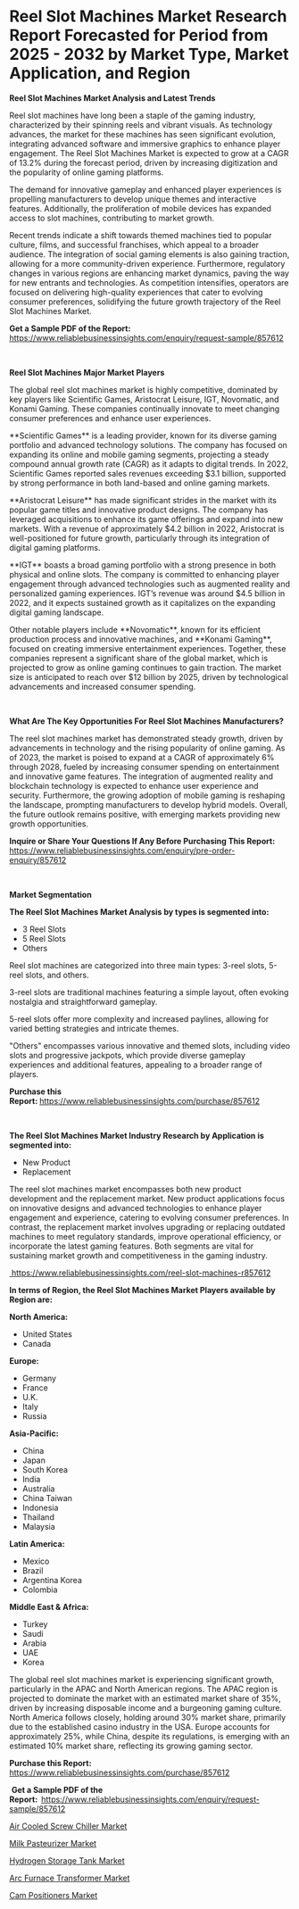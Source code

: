<p><h1>Reel Slot Machines Market Research Report Forecasted for Period from 2025 -  2032 by Market Type, Market Application, and Region</h1></p><p><strong>Reel Slot Machines Market Analysis and Latest Trends</strong></p>
<p><p>Reel slot machines have long been a staple of the gaming industry, characterized by their spinning reels and vibrant visuals. As technology advances, the market for these machines has seen significant evolution, integrating advanced software and immersive graphics to enhance player engagement. The Reel Slot Machines Market is expected to grow at a CAGR of 13.2% during the forecast period, driven by increasing digitization and the popularity of online gaming platforms. </p><p>The demand for innovative gameplay and enhanced player experiences is propelling manufacturers to develop unique themes and interactive features. Additionally, the proliferation of mobile devices has expanded access to slot machines, contributing to market growth. </p><p>Recent trends indicate a shift towards themed machines tied to popular culture, films, and successful franchises, which appeal to a broader audience. The integration of social gaming elements is also gaining traction, allowing for a more community-driven experience. Furthermore, regulatory changes in various regions are enhancing market dynamics, paving the way for new entrants and technologies. As competition intensifies, operators are focused on delivering high-quality experiences that cater to evolving consumer preferences, solidifying the future growth trajectory of the Reel Slot Machines Market.</p></p>
<p><strong>Get a Sample PDF of the Report:&nbsp;</strong> <a href="https://www.reliablebusinessinsights.com/enquiry/request-sample/857612?utm_campaign=100&utm_medium=2&utm_source=Github&utm_content=ia&utm_term=09042025&utm_id=reel-slot-machines">https://www.reliablebusinessinsights.com/enquiry/request-sample/857612</a></p>
<p>&nbsp;</p>
<p><strong>Reel Slot Machines Major Market Players</strong></p>
<p><p>The global reel slot machines market is highly competitive, dominated by key players like Scientific Games, Aristocrat Leisure, IGT, Novomatic, and Konami Gaming. These companies continually innovate to meet changing consumer preferences and enhance user experiences.</p><p>**Scientific Games** is a leading provider, known for its diverse gaming portfolio and advanced technology solutions. The company has focused on expanding its online and mobile gaming segments, projecting a steady compound annual growth rate (CAGR) as it adapts to digital trends. In 2022, Scientific Games reported sales revenues exceeding $3.1 billion, supported by strong performance in both land-based and online gaming markets.</p><p>**Aristocrat Leisure** has made significant strides in the market with its popular game titles and innovative product designs. The company has leveraged acquisitions to enhance its game offerings and expand into new markets. With a revenue of approximately $4.2 billion in 2022, Aristocrat is well-positioned for future growth, particularly through its integration of digital gaming platforms.</p><p>**IGT** boasts a broad gaming portfolio with a strong presence in both physical and online slots. The company is committed to enhancing player engagement through advanced technologies such as augmented reality and personalized gaming experiences. IGT’s revenue was around $4.5 billion in 2022, and it expects sustained growth as it capitalizes on the expanding digital gaming landscape.</p><p>Other notable players include **Novomatic**, known for its efficient production process and innovative machines, and **Konami Gaming**, focused on creating immersive entertainment experiences. Together, these companies represent a significant share of the global market, which is projected to grow as online gaming continues to gain traction. The market size is anticipated to reach over $12 billion by 2025, driven by technological advancements and increased consumer spending.</p></p>
<p>&nbsp;</p>
<p><strong>What Are The Key Opportunities For Reel Slot Machines Manufacturers?</strong></p>
<p><p>The reel slot machines market has demonstrated steady growth, driven by advancements in technology and the rising popularity of online gaming. As of 2023, the market is poised to expand at a CAGR of approximately 6% through 2028, fueled by increasing consumer spending on entertainment and innovative game features. The integration of augmented reality and blockchain technology is expected to enhance user experience and security. Furthermore, the growing adoption of mobile gaming is reshaping the landscape, prompting manufacturers to develop hybrid models. Overall, the future outlook remains positive, with emerging markets providing new growth opportunities.</p></p>
<p><strong>Inquire or Share Your Questions If Any Before Purchasing This Report:</strong> <a href="https://www.reliablebusinessinsights.com/enquiry/pre-order-enquiry/857612?utm_campaign=100&utm_medium=2&utm_source=Github&utm_content=ia&utm_term=09042025&utm_id=reel-slot-machines">https://www.reliablebusinessinsights.com/enquiry/pre-order-enquiry/857612</a></p>
<p>&nbsp;</p>
<p><strong>Market Segmentation</strong></p>
<p><strong>The Reel Slot Machines Market Analysis by types is segmented into:</strong></p>
<p><ul><li>3 Reel Slots</li><li>5 Reel Slots</li><li>Others</li></ul></p>
<p><p>Reel slot machines are categorized into three main types: 3-reel slots, 5-reel slots, and others. </p><p>3-reel slots are traditional machines featuring a simple layout, often evoking nostalgia and straightforward gameplay. </p><p>5-reel slots offer more complexity and increased paylines, allowing for varied betting strategies and intricate themes. </p><p>"Others" encompasses various innovative and themed slots, including video slots and progressive jackpots, which provide diverse gameplay experiences and additional features, appealing to a broader range of players.</p></p>
<p><strong>Purchase this Report:&nbsp;</strong><a href="https://www.reliablebusinessinsights.com/purchase/857612?utm_campaign=100&utm_medium=2&utm_source=Github&utm_content=ia&utm_term=09042025&utm_id=reel-slot-machines">https://www.reliablebusinessinsights.com/purchase/857612</a></p>
<p>&nbsp;</p>
<p><strong>The Reel Slot Machines Market Industry Research by Application is segmented into:</strong></p>
<p><ul><li>New Product</li><li>Replacement</li></ul></p>
<p><p>The reel slot machines market encompasses both new product development and the replacement market. New product applications focus on innovative designs and advanced technologies to enhance player engagement and experience, catering to evolving consumer preferences. In contrast, the replacement market involves upgrading or replacing outdated machines to meet regulatory standards, improve operational efficiency, or incorporate the latest gaming features. Both segments are vital for sustaining market growth and competitiveness in the gaming industry.</p></p>
<p><a href="https://www.reliablebusinessinsights.com/reel-slot-machines-r857612?utm_campaign=100&utm_medium=2&utm_source=Github&utm_content=ia&utm_term=09042025&utm_id=reel-slot-machines">&nbsp;https://www.reliablebusinessinsights.com/reel-slot-machines-r857612</a></p>
<p><strong>In terms of Region, the Reel Slot Machines Market Players available by Region are:</strong></p>
<p>
    <p> <strong> North America: </strong>
        <ul>
            <li>United States</li>
            <li>Canada</li>
        </ul>
        </p> 
    <p> <strong> Europe: </strong>
        <ul>
            <li>Germany</li>
            <li>France</li>
            <li>U.K.</li>
            <li>Italy</li>
            <li>Russia</li>
        </ul>
        </p> 
    <p> <strong> Asia-Pacific: </strong>
        <ul>
            <li>China</li>
            <li>Japan</li>
            <li>South Korea</li>
            <li>India</li>
            <li>Australia</li>
            <li>China Taiwan</li>
            <li>Indonesia</li>
            <li>Thailand</li>
            <li>Malaysia</li>
        </ul>
        </p> 
    <p> <strong> Latin America: </strong>
        <ul>
            <li>Mexico</li>
            <li>Brazil</li>
            <li>Argentina Korea</li>
            <li>Colombia</li>
        </ul>
        </p> 
    <p> <strong> Middle East & Africa: </strong>
        <ul>
            <li>Turkey</li>
            <li>Saudi</li>
            <li>Arabia</li>
            <li>UAE</li>
            <li>Korea</li>
        </ul>
    </p>
    </p>
<p><p>The global reel slot machines market is experiencing significant growth, particularly in the APAC and North American regions. The APAC region is projected to dominate the market with an estimated market share of 35%, driven by increasing disposable income and a burgeoning gaming culture. North America follows closely, holding around 30% market share, primarily due to the established casino industry in the USA. Europe accounts for approximately 25%, while China, despite its regulations, is emerging with an estimated 10% market share, reflecting its growing gaming sector.</p></p>
<p><strong>Purchase this Report: </strong><a href="https://www.reliablebusinessinsights.com/purchase/857612?utm_campaign=100&utm_medium=2&utm_source=Github&utm_content=ia&utm_term=09042025&utm_id=reel-slot-machines">https://www.reliablebusinessinsights.com/purchase/857612</a></p>
<p>&nbsp;<strong>Get a Sample PDF of the Report:&nbsp;&nbsp;</strong><a href="https://www.reliablebusinessinsights.com/enquiry/request-sample/857612?utm_campaign=100&utm_medium=2&utm_source=Github&utm_content=ia&utm_term=09042025&utm_id=reel-slot-machines">https://www.reliablebusinessinsights.com/enquiry/request-sample/857612</a></p>
<p><strong></strong></p>
<p><p><a href="https://github.com/ilanarohalgh/Market-Research-Report-List-1/blob/main/air-cooled-screw-chiller-market.md?utm_campaign=100&utm_medium=2&utm_source=Github&utm_content=ia&utm_term=09042025&utm_id=reel-slot-machines">Air Cooled Screw Chiller Market</a></p><p><a href="https://github.com/siwerhommer97/Market-Research-Report-List-1/blob/main/milk-pasteurizer-market.md?utm_campaign=100&utm_medium=2&utm_source=Github&utm_content=ia&utm_term=09042025&utm_id=reel-slot-machines">Milk Pasteurizer Market</a></p><p><a href="https://github.com/naingbiner7i/Market-Research-Report-List-1/blob/main/hydrogen-storage-tank-market.md?utm_campaign=100&utm_medium=2&utm_source=Github&utm_content=ia&utm_term=09042025&utm_id=reel-slot-machines">Hydrogen Storage Tank Market</a></p><p><a href="https://github.com/tabormahay2f/Market-Research-Report-List-1/blob/main/arc-furnace-transformer-market.md?utm_campaign=100&utm_medium=2&utm_source=Github&utm_content=ia&utm_term=09042025&utm_id=reel-slot-machines">Arc Furnace Transformer Market</a></p><p><a href="https://github.com/zdybelzinn/Market-Research-Report-List-1/blob/main/cam-positioners-market.md?utm_campaign=100&utm_medium=2&utm_source=Github&utm_content=ia&utm_term=09042025&utm_id=reel-slot-machines">Cam Positioners Market</a></p></p>